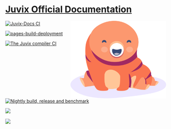# [Juvix Official Documentation](https://docs.juvix.org)

<a href="https://github.com/anoma/juvix"><img align="right" width="300" alt="Tara the Juvix mascot" src="https://github.com/anoma/juvix/raw/main/assets/images/tara-smiling.svg" /></a>

[![Juvix-Docs CI](https://github.com/anoma/juvix-docs/actions/workflows/ci.yml/badge.svg)](https://github.com/anoma/juvix-docs/actions/workflows/ci.yml)

[![pages-build-deployment](https://github.com/anoma/juvix-docs/actions/workflows/pages/pages-build-deployment/badge.svg)](https://github.com/anoma/juvix-docs/actions/workflows/pages/pages-build-deployment)

<a
href="https://github.com/anoma/juvix/actions/workflows/ci.yml"><img
src="https://github.com/anoma/juvix/actions/workflows/ci.yml/badge.svg"
alt="The Juvix compiler CI" /></a>

<a
href="https://github.com/anoma/juvix-nightly-builds/actions/workflows/release-nightly.yaml"><img
src="https://github.com/anoma/juvix-nightly-builds/actions/workflows/release-nightly.yaml/badge.svg"
alt="Nightly build, release and benchmark" /></a>

<a href="https://github.com/anoma/juvix/tags"><img src="https://img.shields.io/github/v/release/anoma/juvix?include_prereleases"/></a>

<a href="https://github.com/anoma/juvix/blob/main/LICENSE"><img src="https://img.shields.io/badge/license-GPL--3.0--only-blue.svg"/></a>
